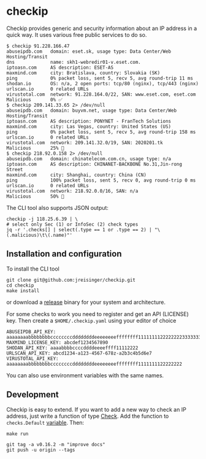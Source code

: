 # checkip

Checkip provides generic and security information about an IP address in a
quick way. It uses various free public services to do so.

```
$ checkip 91.228.166.47
abuseipdb.com   domain: eset.sk, usage type: Data Center/Web Hosting/Transit
dns             name: skh1-webredir01-v.eset.com.
iptoasn.com     AS description: ESET-AS
maxmind.com     city: Bratislava, country: Slovakia (SK)
ping            0% packet loss, sent 5, recv 5, avg round-trip 11 ms
shodan.io       OS: n/a, 2 open ports: tcp/80 (nginx), tcp/443 (nginx)
urlscan.io      0 related URLs
virustotal.com  network: 91.228.164.0/22, SAN: www.eset.com, eset.com
Malicious       0% ✅
$ checkip 209.141.33.65 2> /dev/null
abuseipdb.com   domain: buyvm.net, usage type: Data Center/Web Hosting/Transit
iptoasn.com     AS description: PONYNET - FranTech Solutions
maxmind.com     city: Las Vegas, country: United States (US)
ping            0% packet loss, sent 5, recv 5, avg round-trip 158 ms
urlscan.io      0 related URLs
virustotal.com  network: 209.141.32.0/19, SAN: 2020201.tk
Malicious       25% 🤏
$ checkip 218.92.0.158 2> /dev/null
abuseipdb.com   domain: chinatelecom.com.cn, usage type: n/a
iptoasn.com     AS description: CHINANET-BACKBONE No.31,Jin-rong Street
maxmind.com     city: Shanghai, country: China (CN)
ping            100% packet loss, sent 5, recv 0, avg round-trip 0 ms
urlscan.io      0 related URLs
virustotal.com  network: 218.92.0.0/16, SAN: n/a
Malicious       50% 🚫
```

The CLI tool also supports JSON output:

```
checkip -j 118.25.6.39 | \
# select only Sec (1) or InfoSec (2) check types
jq -r '.checks[] | select(.type == 1 or .type == 2) | "\(.malicious)\t\(.name)"'
```

## Installation and configuration

To install the CLI tool

```
git clone git@github.com:jreisinger/checkip.git
cd checkip
make install
```

or download a [release](https://github.com/jreisinger/checkip/releases)
binary for your system and architecture.

For some checks to work you need to register and get an API (LICENSE) key.
Then create a `$HOME/.checkip.yaml` using your editor of choice

```
ABUSEIPDB_API_KEY: aaaaaaaabbbbbbbbccccccccddddddddeeeeeeeeffffffff11111111222222223333333344444444
MAXMIND_LICENSE_KEY: abcdef1234567890
SHODAN_API_KEY: aaaabbbbccccddddeeeeffff11112222
URLSCAN_API_KEY: abcd1234-a123-4567-678z-a2b3c4b5d6e7
VIRUSTOTAL_API_KEY: aaaaaaaabbbbbbbbccccccccddddddddeeeeeeeeffffffff1111111122222222
```

You can also use environment variables with the same names.

## Development

Checkip is easy to extend. If you want to add a new way to check an IP address,
just write a function of type
[Check](https://pkg.go.dev/github.com/jreisinger/checkip/check#Check). Add the
function to `checks.Default`
[variable](https://pkg.go.dev/github.com/jreisinger/checkip/checks#pkg-variables).
Then:

```
make run

git tag -a v0.16.2 -m "improve docs"
git push -u origin --tags
```
